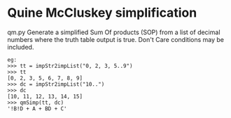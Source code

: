 # Quine McCluskey simplification
qm.py
Generate a simplified Sum Of products (SOP) from a list of decimal numbers where the truth table output is true.
Don't Care conditions may be included.
```
eg:
>>> tt = impStr2impList("0, 2, 3, 5..9")
>>> tt
[0, 2, 3, 5, 6, 7, 8, 9]
>>> dc = impStr2impList("10..")
>>> dc
[10, 11, 12, 13, 14, 15]
>>> qmSimp(tt, dc)
'!B!D + A + BD + C'
```

